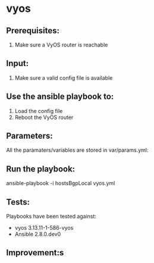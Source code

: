 # vyos
## Prerequisites:
1. Make sure a VyOS router is reachable

## Input:
1. Make sure a valid config file is available

## Use the ansible playbook to:
1. Load the config file
2. Reboot the VyOS router

## Parameters:
All the paramaters/variables are stored in var/params.yml:

## Run the playbook:
ansible-playbook -i hostsBgpLocal vyos.yml

## Tests:
Playbooks have been tested against:
- vyos 3.13.11-1-586-vyos
- Ansible 2.8.0.dev0

## Improvement:s
